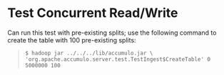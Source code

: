 <!--
Licensed to the Apache Software Foundation (ASF) under one or more
contributor license agreements.  See the NOTICE file distributed with
this work for additional information regarding copyright ownership.
The ASF licenses this file to You under the Apache License, Version 2.0
(the "License"); you may not use this file except in compliance with
the License.  You may obtain a copy of the License at 
 
    http://www.apache.org/licenses/LICENSE-2.0
 
Unless required by applicable law or agreed to in writing, software
distributed under the License is distributed on an "AS IS" BASIS,
WITHOUT WARRANTIES OR CONDITIONS OF ANY KIND, either express or implied.
See the License for the specific language governing permissions and
limitations under the License.
-->

Test Concurrent Read/Write
==========================

Can run this test with pre-existing splits; use the following command to create the table with
100 pre-existing splits:

> `$ hadoop jar ../../../lib/accumulo.jar \   
'org.apache.accumulo.server.test.TestIngest$CreateTable' 0 5000000 100`

